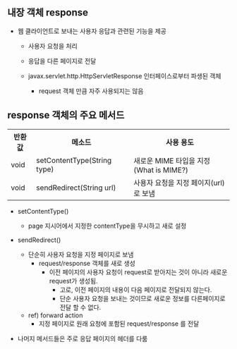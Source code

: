 ## 내장 객체 response
- 웹 클라이언트로 보내는 사용자 응답과 관련된 기능을 제공
  - 사용자 요청을 처리
  - 응답을 다른 페이지로 전달

  - javax.servlet.http.HttpServletResponse 인터페이스로부터 파생된 객체
    - request 객체 만큼 자주 사용되지는 않음

## response 객체의 주요 메서드
<table>
  <th> 반환값
  <th> 메소드
  <th> 사용 용도
  
  <tr>
    <td> void
    <td> setContentType(String type)
    <td> 새로운 MIME 타입을 지정<br> (What is MIME?)
  <tr>
    <td> void
    <td> sendRedirect(String url)
    <td> 사용자 요청을 지정 페이지(url)로 보냄
</table>

- setContentType()
  - page 지시어에서 지정한 contentType을 무시하고 새로 설정
      
- sendRedirect()
  - 단순히 사용자 요청을 지정 페이지로 보냄
      - request/response 객체를 새로 생성
        - 이전 페이지의 사용자 요청이 request로 받아지는 것이 아니라 새로운 request가 생성됨.
          - 고로, 이전 페이지의 내용이 다음 페이지로 전달되지 않는다.
          - 단순 사용자 요청을 보내는 것이므로 새로운 정보를 다른페이지로 전달 할 수 없다.
  - ref) forward action
      - 지정 페이지로 원래 요청에 포함된 request/response 를 전달
- 나머지 메서드들은 주로 응답 페이지의 헤더를 다룸
